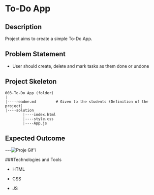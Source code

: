 #  To-Do App

## Description
Project aims to create a simple To-Do App.

## Problem Statement
- User should create, delete  and mark tasks as them done or undone

## Project Skeleton 

```
003-To-Do App (folder)
|
|----readme.md         # Given to the students (Definition of the project)          
|----solution
        |----index.html  
        |----style.css   
        |----App.js
```

## Expected Outcome

---![Proje Gif'i](/gif/giphy.gif)


###Technologies and Tools

- HTML 

- CSS

- JS



